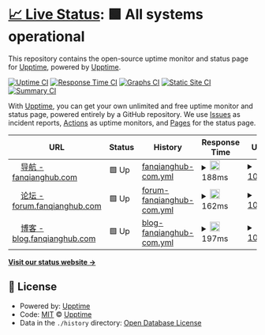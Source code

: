 # [📈 Live Status](https://status.fanqianghub.com): <!--live status--> **🟩 All systems operational**

This repository contains the open-source uptime monitor and status page for [Upptime](https://upptime.js.org), powered by [Upptime](https://github.com/upptime/upptime).

[![Uptime CI](https://github.com/fanqianghub/status/workflows/Uptime%20CI/badge.svg)](https://github.com/fanqianghub/status/actions?query=workflow%3A%22Uptime+CI%22)
[![Response Time CI](https://github.com/fanqianghub/status/workflows/Response%20Time%20CI/badge.svg)](https://github.com/fanqianghub/status/actions?query=workflow%3A%22Response+Time+CI%22)
[![Graphs CI](https://github.com/fanqianghub/status/workflows/Graphs%20CI/badge.svg)](https://github.com/fanqianghub/status/actions?query=workflow%3A%22Graphs+CI%22)
[![Static Site CI](https://github.com/fanqianghub/status/workflows/Static%20Site%20CI/badge.svg)](https://github.com/fanqianghub/status/actions?query=workflow%3A%22Static+Site+CI%22)
[![Summary CI](https://github.com/fanqianghub/status/workflows/Summary%20CI/badge.svg)](https://github.com/fanqianghub/status/actions?query=workflow%3A%22Summary+CI%22)

With [Upptime](https://upptime.js.org), you can get your own unlimited and free uptime monitor and status page, powered entirely by a GitHub repository. We use [Issues](https://github.com/upptime/upptime/issues) as incident reports, [Actions](https://github.com/fanqianghub/status/actions) as uptime monitors, and [Pages](https://status.fanqianghub.com) for the status page.

<!--start: status pages-->
<!-- This summary is generated by Upptime (https://github.com/upptime/upptime) -->
<!-- Do not edit this manually, your changes will be overwritten -->
<!-- prettier-ignore -->
| URL | Status | History | Response Time | Uptime |
| --- | ------ | ------- | ------------- | ------ |
| <img alt="" src="https://icons.duckduckgo.com/ip3/fanqianghub.com.ico" height="13"> [导航 - fanqianghub.com](https://fanqianghub.com) | 🟩 Up | [fanqianghub-com.yml](https://github.com/fanqianghub/status/commits/HEAD/history/fanqianghub-com.yml) | <details><summary><img alt="Response time graph" src="./graphs/fanqianghub-com/response-time-week.png" height="20"> 188ms</summary><br><a href="https://node.status.fanqianghub.com/history/fanqianghub-com"><img alt="Response time 188" src="https://img.shields.io/endpoint?url=https%3A%2F%2Fraw.githubusercontent.com%2Ffanqianghub%2Fstatus%2FHEAD%2Fapi%2Ffanqianghub-com%2Fresponse-time.json"></a><br><a href="https://node.status.fanqianghub.com/history/fanqianghub-com"><img alt="24-hour response time 188" src="https://img.shields.io/endpoint?url=https%3A%2F%2Fraw.githubusercontent.com%2Ffanqianghub%2Fstatus%2FHEAD%2Fapi%2Ffanqianghub-com%2Fresponse-time-day.json"></a><br><a href="https://node.status.fanqianghub.com/history/fanqianghub-com"><img alt="7-day response time 188" src="https://img.shields.io/endpoint?url=https%3A%2F%2Fraw.githubusercontent.com%2Ffanqianghub%2Fstatus%2FHEAD%2Fapi%2Ffanqianghub-com%2Fresponse-time-week.json"></a><br><a href="https://node.status.fanqianghub.com/history/fanqianghub-com"><img alt="30-day response time 188" src="https://img.shields.io/endpoint?url=https%3A%2F%2Fraw.githubusercontent.com%2Ffanqianghub%2Fstatus%2FHEAD%2Fapi%2Ffanqianghub-com%2Fresponse-time-month.json"></a><br><a href="https://node.status.fanqianghub.com/history/fanqianghub-com"><img alt="1-year response time 188" src="https://img.shields.io/endpoint?url=https%3A%2F%2Fraw.githubusercontent.com%2Ffanqianghub%2Fstatus%2FHEAD%2Fapi%2Ffanqianghub-com%2Fresponse-time-year.json"></a></details> | <details><summary><a href="https://node.status.fanqianghub.com/history/fanqianghub-com">100.00%</a></summary><a href="https://node.status.fanqianghub.com/history/fanqianghub-com"><img alt="All-time uptime 100.00%" src="https://img.shields.io/endpoint?url=https%3A%2F%2Fraw.githubusercontent.com%2Ffanqianghub%2Fstatus%2FHEAD%2Fapi%2Ffanqianghub-com%2Fuptime.json"></a><br><a href="https://node.status.fanqianghub.com/history/fanqianghub-com"><img alt="24-hour uptime 100.00%" src="https://img.shields.io/endpoint?url=https%3A%2F%2Fraw.githubusercontent.com%2Ffanqianghub%2Fstatus%2FHEAD%2Fapi%2Ffanqianghub-com%2Fuptime-day.json"></a><br><a href="https://node.status.fanqianghub.com/history/fanqianghub-com"><img alt="7-day uptime 100.00%" src="https://img.shields.io/endpoint?url=https%3A%2F%2Fraw.githubusercontent.com%2Ffanqianghub%2Fstatus%2FHEAD%2Fapi%2Ffanqianghub-com%2Fuptime-week.json"></a><br><a href="https://node.status.fanqianghub.com/history/fanqianghub-com"><img alt="30-day uptime 100.00%" src="https://img.shields.io/endpoint?url=https%3A%2F%2Fraw.githubusercontent.com%2Ffanqianghub%2Fstatus%2FHEAD%2Fapi%2Ffanqianghub-com%2Fuptime-month.json"></a><br><a href="https://node.status.fanqianghub.com/history/fanqianghub-com"><img alt="1-year uptime 100.00%" src="https://img.shields.io/endpoint?url=https%3A%2F%2Fraw.githubusercontent.com%2Ffanqianghub%2Fstatus%2FHEAD%2Fapi%2Ffanqianghub-com%2Fuptime-year.json"></a></details>
| <img alt="" src="https://icons.duckduckgo.com/ip3/forum.fanqianghub.com.ico" height="13"> [论坛 - forum.fanqianghub.com](https://forum.fanqianghub.com) | 🟩 Up | [forum-fanqianghub-com.yml](https://github.com/fanqianghub/status/commits/HEAD/history/forum-fanqianghub-com.yml) | <details><summary><img alt="Response time graph" src="./graphs/forum-fanqianghub-com/response-time-week.png" height="20"> 162ms</summary><br><a href="https://node.status.fanqianghub.com/history/forum-fanqianghub-com"><img alt="Response time 162" src="https://img.shields.io/endpoint?url=https%3A%2F%2Fraw.githubusercontent.com%2Ffanqianghub%2Fstatus%2FHEAD%2Fapi%2Fforum-fanqianghub-com%2Fresponse-time.json"></a><br><a href="https://node.status.fanqianghub.com/history/forum-fanqianghub-com"><img alt="24-hour response time 162" src="https://img.shields.io/endpoint?url=https%3A%2F%2Fraw.githubusercontent.com%2Ffanqianghub%2Fstatus%2FHEAD%2Fapi%2Fforum-fanqianghub-com%2Fresponse-time-day.json"></a><br><a href="https://node.status.fanqianghub.com/history/forum-fanqianghub-com"><img alt="7-day response time 162" src="https://img.shields.io/endpoint?url=https%3A%2F%2Fraw.githubusercontent.com%2Ffanqianghub%2Fstatus%2FHEAD%2Fapi%2Fforum-fanqianghub-com%2Fresponse-time-week.json"></a><br><a href="https://node.status.fanqianghub.com/history/forum-fanqianghub-com"><img alt="30-day response time 162" src="https://img.shields.io/endpoint?url=https%3A%2F%2Fraw.githubusercontent.com%2Ffanqianghub%2Fstatus%2FHEAD%2Fapi%2Fforum-fanqianghub-com%2Fresponse-time-month.json"></a><br><a href="https://node.status.fanqianghub.com/history/forum-fanqianghub-com"><img alt="1-year response time 162" src="https://img.shields.io/endpoint?url=https%3A%2F%2Fraw.githubusercontent.com%2Ffanqianghub%2Fstatus%2FHEAD%2Fapi%2Fforum-fanqianghub-com%2Fresponse-time-year.json"></a></details> | <details><summary><a href="https://node.status.fanqianghub.com/history/forum-fanqianghub-com">100.00%</a></summary><a href="https://node.status.fanqianghub.com/history/forum-fanqianghub-com"><img alt="All-time uptime 100.00%" src="https://img.shields.io/endpoint?url=https%3A%2F%2Fraw.githubusercontent.com%2Ffanqianghub%2Fstatus%2FHEAD%2Fapi%2Fforum-fanqianghub-com%2Fuptime.json"></a><br><a href="https://node.status.fanqianghub.com/history/forum-fanqianghub-com"><img alt="24-hour uptime 100.00%" src="https://img.shields.io/endpoint?url=https%3A%2F%2Fraw.githubusercontent.com%2Ffanqianghub%2Fstatus%2FHEAD%2Fapi%2Fforum-fanqianghub-com%2Fuptime-day.json"></a><br><a href="https://node.status.fanqianghub.com/history/forum-fanqianghub-com"><img alt="7-day uptime 100.00%" src="https://img.shields.io/endpoint?url=https%3A%2F%2Fraw.githubusercontent.com%2Ffanqianghub%2Fstatus%2FHEAD%2Fapi%2Fforum-fanqianghub-com%2Fuptime-week.json"></a><br><a href="https://node.status.fanqianghub.com/history/forum-fanqianghub-com"><img alt="30-day uptime 100.00%" src="https://img.shields.io/endpoint?url=https%3A%2F%2Fraw.githubusercontent.com%2Ffanqianghub%2Fstatus%2FHEAD%2Fapi%2Fforum-fanqianghub-com%2Fuptime-month.json"></a><br><a href="https://node.status.fanqianghub.com/history/forum-fanqianghub-com"><img alt="1-year uptime 100.00%" src="https://img.shields.io/endpoint?url=https%3A%2F%2Fraw.githubusercontent.com%2Ffanqianghub%2Fstatus%2FHEAD%2Fapi%2Fforum-fanqianghub-com%2Fuptime-year.json"></a></details>
| <img alt="" src="https://icons.duckduckgo.com/ip3/blog.fanqianghub.com.ico" height="13"> [博客 - blog.fanqianghub.com](https://blog.fanqianghub.com) | 🟩 Up | [blog-fanqianghub-com.yml](https://github.com/fanqianghub/status/commits/HEAD/history/blog-fanqianghub-com.yml) | <details><summary><img alt="Response time graph" src="./graphs/blog-fanqianghub-com/response-time-week.png" height="20"> 197ms</summary><br><a href="https://node.status.fanqianghub.com/history/blog-fanqianghub-com"><img alt="Response time 197" src="https://img.shields.io/endpoint?url=https%3A%2F%2Fraw.githubusercontent.com%2Ffanqianghub%2Fstatus%2FHEAD%2Fapi%2Fblog-fanqianghub-com%2Fresponse-time.json"></a><br><a href="https://node.status.fanqianghub.com/history/blog-fanqianghub-com"><img alt="24-hour response time 197" src="https://img.shields.io/endpoint?url=https%3A%2F%2Fraw.githubusercontent.com%2Ffanqianghub%2Fstatus%2FHEAD%2Fapi%2Fblog-fanqianghub-com%2Fresponse-time-day.json"></a><br><a href="https://node.status.fanqianghub.com/history/blog-fanqianghub-com"><img alt="7-day response time 197" src="https://img.shields.io/endpoint?url=https%3A%2F%2Fraw.githubusercontent.com%2Ffanqianghub%2Fstatus%2FHEAD%2Fapi%2Fblog-fanqianghub-com%2Fresponse-time-week.json"></a><br><a href="https://node.status.fanqianghub.com/history/blog-fanqianghub-com"><img alt="30-day response time 197" src="https://img.shields.io/endpoint?url=https%3A%2F%2Fraw.githubusercontent.com%2Ffanqianghub%2Fstatus%2FHEAD%2Fapi%2Fblog-fanqianghub-com%2Fresponse-time-month.json"></a><br><a href="https://node.status.fanqianghub.com/history/blog-fanqianghub-com"><img alt="1-year response time 197" src="https://img.shields.io/endpoint?url=https%3A%2F%2Fraw.githubusercontent.com%2Ffanqianghub%2Fstatus%2FHEAD%2Fapi%2Fblog-fanqianghub-com%2Fresponse-time-year.json"></a></details> | <details><summary><a href="https://node.status.fanqianghub.com/history/blog-fanqianghub-com">100.00%</a></summary><a href="https://node.status.fanqianghub.com/history/blog-fanqianghub-com"><img alt="All-time uptime 100.00%" src="https://img.shields.io/endpoint?url=https%3A%2F%2Fraw.githubusercontent.com%2Ffanqianghub%2Fstatus%2FHEAD%2Fapi%2Fblog-fanqianghub-com%2Fuptime.json"></a><br><a href="https://node.status.fanqianghub.com/history/blog-fanqianghub-com"><img alt="24-hour uptime 100.00%" src="https://img.shields.io/endpoint?url=https%3A%2F%2Fraw.githubusercontent.com%2Ffanqianghub%2Fstatus%2FHEAD%2Fapi%2Fblog-fanqianghub-com%2Fuptime-day.json"></a><br><a href="https://node.status.fanqianghub.com/history/blog-fanqianghub-com"><img alt="7-day uptime 100.00%" src="https://img.shields.io/endpoint?url=https%3A%2F%2Fraw.githubusercontent.com%2Ffanqianghub%2Fstatus%2FHEAD%2Fapi%2Fblog-fanqianghub-com%2Fuptime-week.json"></a><br><a href="https://node.status.fanqianghub.com/history/blog-fanqianghub-com"><img alt="30-day uptime 100.00%" src="https://img.shields.io/endpoint?url=https%3A%2F%2Fraw.githubusercontent.com%2Ffanqianghub%2Fstatus%2FHEAD%2Fapi%2Fblog-fanqianghub-com%2Fuptime-month.json"></a><br><a href="https://node.status.fanqianghub.com/history/blog-fanqianghub-com"><img alt="1-year uptime 100.00%" src="https://img.shields.io/endpoint?url=https%3A%2F%2Fraw.githubusercontent.com%2Ffanqianghub%2Fstatus%2FHEAD%2Fapi%2Fblog-fanqianghub-com%2Fuptime-year.json"></a></details>

<!--end: status pages-->

[**Visit our status website →**](https://status.fanqianghub.com)

## 📄 License

- Powered by: [Upptime](https://github.com/upptime/upptime)
- Code: [MIT](./LICENSE) © [Upptime](https://upptime.js.org)
- Data in the `./history` directory: [Open Database License](https://opendatacommons.org/licenses/odbl/1-0/)
